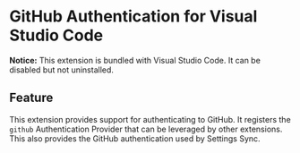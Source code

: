 # GitHub Authentication for Visual Studio Code

**Notice:** This extension is bundled with Visual Studio Code. It can be
disabled but not uninstalled.

## Feature

This extension provides support for authenticating to GitHub. It registers the
`github` Authentication Provider that can be leveraged by other extensions. This
also provides the GitHub authentication used by Settings Sync.

